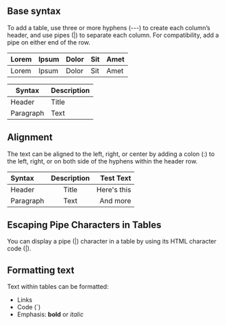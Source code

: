 ## Base syntax

To add a table, use three or more hyphens (---) to create each column’s header, and use pipes (|) to separate each column. For compatibility, add a pipe on either end of the row.

| Lorem | Ipsum | Dolor | Sit | Amet |
| ----- | ----- | ----- | --- | ---- |
| Lorem | Ipsum | Dolor | Sit | Amet |

| Syntax    | Description |
| --------- | ----------- |
| Header    | Title       |
| Paragraph | Text        |

## Alignment

The text can be aligned to the left, right, or center by adding a colon (:) to the left, right, or on both side of the hyphens within the header row.

| Syntax    | Description |   Test Text |
| :-------- | :---------: | ----------: |
| Header    |    Title    | Here's this |
| Paragraph |    Text     |    And more |

## Escaping Pipe Characters in Tables

You can display a pipe (|) character in a table by using its HTML character code (&#124;).

## Formatting text

Text within tables can be formatted:

- Links
- Code (`)
- Emphasis: **bold** or _italic_
